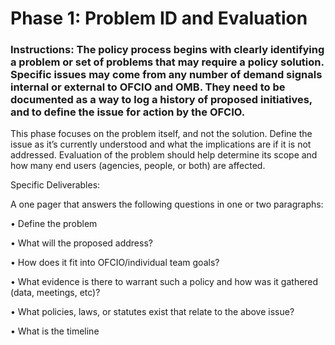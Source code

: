 # Phase 1: Problem ID and Evaluation
### Instructions: The policy process begins with clearly identifying a problem or set of problems that may require a policy solution. Specific issues may come from any number of demand signals internal or external to OFCIO and OMB.  They need to be documented as a way to log a history of proposed initiatives, and to define the issue for action by the OFCIO.

This phase focuses on the problem itself, and not the solution. Define the issue as it’s currently understood and what the implications are if it is not addressed. Evaluation of the problem should help determine its scope and how many end users (agencies, people, or both) are affected.

Specific Deliverables:

A one pager that answers the following questions in one or two paragraphs:

•	Define the problem 

•	What will the proposed address?

•	How does it fit into OFCIO/individual team goals?

•	What evidence is there to warrant such a policy and how was it gathered (data, meetings, etc)?

•	What policies, laws, or statutes exist that relate to the above issue?

•	What is the timeline 

